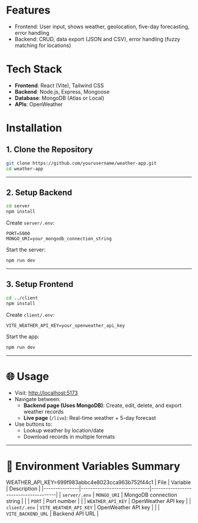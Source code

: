 # Features
- Frontend: User input, shows weather, geolocation, five-day forecasting, error handling
- Backend: CRUD, data export (JSON and CSV), error handling (fuzzy matching for locations)

# Tech Stack

- **Frontend**: React (Vite), Tailwind CSS
- **Backend**: Node.js, Express, Mongoose
- **Database**: MongoDB (Atlas or Local)
- **APIs**: OpenWeather

# Installation

## 1. Clone the Repository

```bash
git clone https://github.com/yourusername/weather-app.git
cd weather-app
```

---

## 2. Setup Backend

```bash
cd server
npm install
```

Create `server/.env`:

```env
PORT=5000
MONGO_URI=your_mongodb_connection_string
```

Start the server:

```bash
npm run dev
```

---

## 3. Setup Frontend

```bash
cd ../client
npm install
```

Create `client/.env`:

```env
VITE_WEATHER_API_KEY=your_openweather_api_key
```

Start the app:

```bash
npm run dev
```

---

# 🌐 Usage

- Visit: [http://localhost:5173](http://localhost:5173)
- Navigate between:
  - **Backend page (Uses MongoDB)**: Create, edit, delete, and export weather records
  - **Live page** (`/live`): Real-time weather + 5-day forecast
- Use buttons to:
  - Lookup weather by location/date
  - Download records in multiple formats

---

# 🔐 Environment Variables Summary

WEATHER_API_KEY=699f983abbc4e8023cca963b752f44c1
| File          | Variable                    | Description                          |
|---------------|-----------------------------|--------------------------------------|
| `server/.env` | `MONGO_URI`                 | MongoDB connection string            |
|               | `PORT`                      | Port number                          |
|               | `WEATHER_API_KEY`           | OpenWeather API key                  |
| `client/.env` | `VITE_WEATHER_API_KEY`      | OpenWeather API key                  |
|               | `VITE_BACKEND_URL`          | Backend API URL                      |
